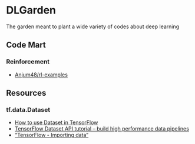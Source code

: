 # DLGarden
The garden meant to plant a wide variety of codes about deep learning

## Code Mart

### Reinforcement

- [Anjum48/rl-examples](https://github.com/Anjum48/rl-examples)

## Resources

### tf.data.Dataset

- [How to use Dataset in TensorFlow](https://towardsdatascience.com/how-to-use-dataset-in-tensorflow-c758ef9e4428)
- [TensorFlow Dataset API tutorial – build high performance data pipelines](http://adventuresinmachinelearning.com/tensorflow-dataset-tutorial/)
- [“TensorFlow - Importing data”](https://jhui.github.io/2017/11/21/TensorFlow-Importing-data/)
